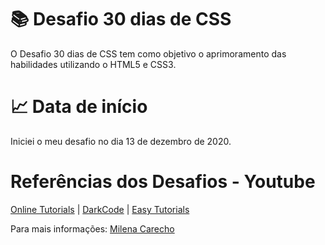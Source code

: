  # 📚 Desafio 30 dias de CSS 

O Desafio 30 dias de CSS tem como objetivo o aprimoramento das habilidades utilizando o HTML5 e CSS3.

# 📈 Data de início

Iniciei o meu desafio no dia 13 de dezembro de 2020. 

# Referências dos Desafios - Youtube

[Online Tutorials](https://www.youtube.com/channel/UCbwXnUipZsLfUckBPsC7Jog) | [DarkCode](https://www.youtube.com/channel/UCD3KVjbb7aq2OiOffuungzw) | [Easy Tutorials](https://www.youtube.com/channel/UCkjoHfkLEy7ZT4bA2myJ8xA)

Para mais informações: [Milena Carecho](https://github.com/MilenaCarecho/30diasDeCSS)
